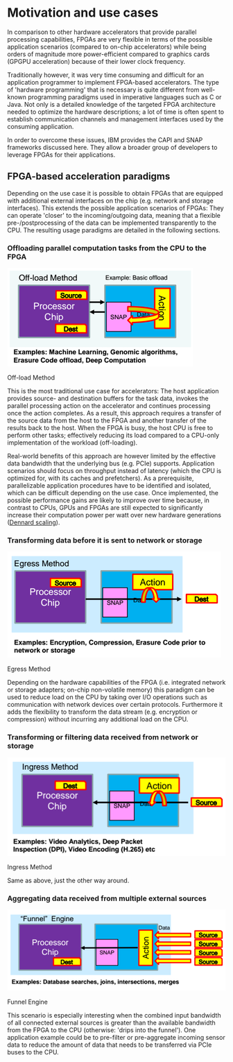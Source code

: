 # Motivation and use cases

In comparison to other hardware accelerators that provide parallel processing capabilities, FPGAs are very flexible in terms of the possible application scenarios (compared to on-chip accelerators) while being orders of magnitude more power-efficient compared to graphics cards (GPGPU acceleration) because of their lower clock frequency.

Traditionally however, it was very time consuming and difficult for an application programmer to implement FPGA-based accelerators. The type of 'hardware programming' that is necessary is quite different from well-known programming paradigms used in imperative languages such as C or Java. Not only is a detailed knowledge of the targeted FPGA architecture needed to optimize the hardware descriptions; a lot of time is often spent to establish communication channels and management interfaces used by the consuming application.

In order to overcome these issues, IBM provides the CAPI and SNAP frameworks discussed here. They allow a broader group of developers to leverage FPGAs for their applications.

## FPGA-based acceleration paradigms

Depending on the use case it is possible to obtain FPGAs that are equipped with additional external interfaces on the chip (e.g. network and storage interfaces). This extends the possible application scenarios of FPGAs: They can operate 'closer' to the incoming/outgoing data, meaning that a flexible pre-/postprocessing of the data can be implemented transparently to the CPU. The resulting usage paradigms are detailed in the following sections.

### Offloading parallel computation tasks from the CPU to the FPGA

![Off-load Method](/assets/offload.png)
<p class="figure-caption">Off-load Method</p>

This is the most traditional use case for accelerators: The host application provides source- and destination buffers for the task data, invokes the parallel processing action on the accelerator and continues processing once the action completes. As a result, this approach requires a transfer of the source data from the host to the FPGA and another transfer of the results back to the host. When the FPGA is busy, the host CPU is free to perform other tasks; effectively reducing its load compared to a CPU-only implementation of the workload (off-loading).

Real-world benefits of this approach are however limited by the effective data bandwidth that the underlying bus \(e.g. PCIe\) supports. Application scenarios should focus on throughput instead of latency \(which the CPU is optimized for, with its caches and prefetchers\). As a prerequisite, parallelizable application procedures have to be identified and isolated, which can be difficult depending on the use case. Once implemented, the possible performance gains are likely to improve over time because, in contrast to CPUs, GPUs and FPGAs are still expected to significantly increase their computation power per watt over new hardware generations \([Dennard scaling](https://en.wikipedia.org/wiki/Dennard_scaling)\).

### Transforming data before it is sent to network or storage

![Egress Method](/assets/egress.png)
<p class="figure-caption">Egress Method</p>

Depending on the hardware capabilities of the FPGA \(i.e. integrated network or storage adapters; on-chip non-volatile memory\) this paradigm can be used to reduce load on the CPU by taking over I/O operations such as communication with network devices over certain protocols. Furthermore it adds the flexibility to transform the data stream \(e.g. encryption or compression\) without incurring any additional load on the CPU.

### Transforming or filtering data received from network or storage

![Ingress Method](/assets/ingress.png)
<p class="figure-caption">Ingress Method</p>

Same as above, just the other way around.

### Aggregating data received from multiple external sources

![Funnel Engine](/assets/funnel.png)
<p class="figure-caption">Funnel Engine</p>

This scenario is especially interesting when the combined input bandwidth of all connected external sources is greater than the available bandwidth from the FPGA to the CPU \(otherwise: 'drips into the funnel'\). One application example could be to pre-filter or pre-aggregate incoming sensor data to reduce the amount of data that needs to be transferred via PCIe buses to the CPU.

